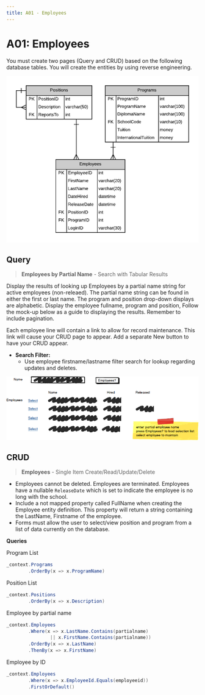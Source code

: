 ```yaml
---
title: A01 - Employees
---
```

# A01: Employees

You must create two pages (Query and CRUD) based on the following database tables. You will create the entities by using reverse engineering.

![ERD for A01](./A01.png)


## Query

> **Employees by Partial Name** - Search with Tabular Results 

Display the results of looking up Employees by a partial name string for active employees (non-releaed). The partial name string can be found in either the first or last name. The program and position drop-down displays are alphabetic. Display the employee fullname, program and position, Follow the mock-up below as a guide to displaying the results. Remember to include pagination.

Each employee line will contain a link to allow for record maintenance. This link will cause your CRUD page to appear. Add a separate New button to have your CRUD appear.

- **Search Filter:**
  - Use employee firstname/lastname filter search for lookup regarding updates and deletes.

![Form A Search Filter](./A01Mockup.png)

## CRUD

> **Employees** - Single Item Create/Read/Update/Delete

- Employees cannot be deleted. Employees are terminated. Employees have a nullable `ReleaseDate` which is set to indicate the employee is no long with the school.
- Include a not mapped property called FullName when creating the Employee entity definition. This property will return a string containing the LastName, Firstname of the employee.
- Forms must allow the user to select/view position and program from a list of data currently on the database.

**Queries**

Program List

```csharp
_context.Programs
        .OrderBy(x => x.ProgramName)
```

Position List

```csharp
_context.Positions
        .OrderBy(x => x.Description)
```

Employee by partial name

```csharp
_context.Employees
        .Where(x => x.LastName.Contains(partialname)
                || x.FirstName.Contains(partialname))
        .OrderBy(x => x.LastName)
        .ThenBy(x => x.FirstName)
```

Employee by ID

```csharp
_context.Employees
        .Where(x => x.EmployeeId.Equals(employeeid))
        .FirstOrDefault()
```
